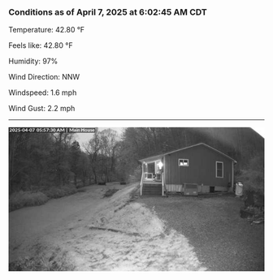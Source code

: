 ### Conditions as of April 7, 2025 at 6:02:45 AM CDT 

Temperature: 42.80 &deg;F

Feels like: 42.80 &deg;F

Humidity: 97%

Wind Direction: NNW

Windspeed: 1.6 mph

Wind Gust: 2.2 mph

---

<img src="./images/latest.jpeg"/>

